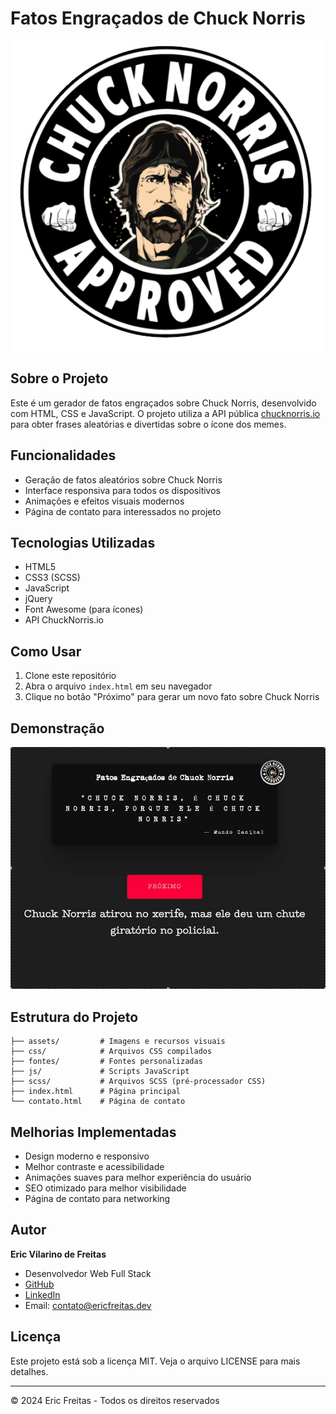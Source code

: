# Fatos Engraçados de Chuck Norris

![Chuck Norris](./assets/selo-chuck.png)

## Sobre o Projeto

Este é um gerador de fatos engraçados sobre Chuck Norris, desenvolvido com HTML, CSS e JavaScript. O projeto utiliza a API pública [chucknorris.io](https://api.chucknorris.io/) para obter frases aleatórias e divertidas sobre o ícone dos memes.

## Funcionalidades

- Geração de fatos aleatórios sobre Chuck Norris
- Interface responsiva para todos os dispositivos
- Animações e efeitos visuais modernos
- Página de contato para interessados no projeto

## Tecnologias Utilizadas

- HTML5
- CSS3 (SCSS)
- JavaScript
- jQuery
- Font Awesome (para ícones)
- API ChuckNorris.io

## Como Usar

1. Clone este repositório
2. Abra o arquivo `index.html` em seu navegador
3. Clique no botão "Próximo" para gerar um novo fato sobre Chuck Norris

## Demonstração

![Demo do Projeto](./assets/demo.gif)

## Estrutura do Projeto

```
├── assets/         # Imagens e recursos visuais
├── css/            # Arquivos CSS compilados
├── fontes/         # Fontes personalizadas
├── js/             # Scripts JavaScript
├── scss/           # Arquivos SCSS (pré-processador CSS)
├── index.html      # Página principal
└── contato.html    # Página de contato
```

## Melhorias Implementadas

- Design moderno e responsivo
- Melhor contraste e acessibilidade
- Animações suaves para melhor experiência do usuário
- SEO otimizado para melhor visibilidade
- Página de contato para networking

## Autor

**Eric Vilarino de Freitas**
- Desenvolvedor Web Full Stack
- [GitHub](https://github.com/ericfreitas88)
- [LinkedIn](https://linkedin.com/in/eric-freitas)
- Email: contato@ericfreitas.dev

## Licença

Este projeto está sob a licença MIT. Veja o arquivo LICENSE para mais detalhes.

---

&copy; 2024 Eric Freitas - Todos os direitos reservados
